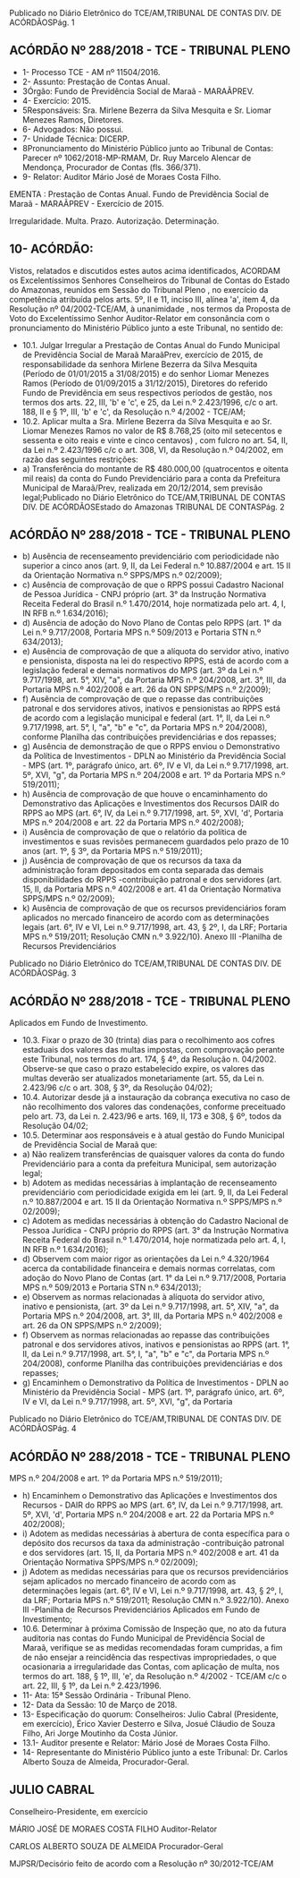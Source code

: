Publicado  no  Diário Eletrônico do TCE/AM,TRIBUNAL DE CONTAS DIV. DE  ACÓRDÃOSPág. 1

## ACÓRDÃO Nº 288/2018 - TCE - TRIBUNAL PLENO

- 1- Processo TCE - AM nº 11504/2016.
- 2- Assunto: Prestação de Contas Anual.
- 3Órgão: Fundo de Previdência Social de Maraã - MARAÃPREV.
- 4- Exercício: 2015.
- 5Responsáveis: Sra. Mirlene Bezerra da Silva  Mesquita  e Sr. Liomar  Menezes Ramos, Diretores.
- 6- Advogados: Não possui.
- 7- Unidade Técnica: DICERP.
- 8Pronunciamento  do  Ministério  Público  junto  ao  Tribunal  de  Contas: Parecer  nº 1062/2018-MP-RMAM, Dr. Ruy Marcelo Alencar de Mendonça, Procurador de Contas (fls. 366/371).
- 9- Relator: Auditor Mário José de Moraes Costa Filho.

EMENTA : Prestação de Contas Anual. Fundo de Previdência Social de Maraã - MARAÃPREV - Exercício de 2015.

Irregularidade. Multa. Prazo. Autorização. Determinação.

## 10-  ACÓRDÃO:

Vistos,  relatados  e  discutidos  estes  autos  acima  identificados, ACORDAM os Excelentíssimos  Senhores  Conselheiros  do  Tribunal  de  Contas  do  Estado  do  Amazonas, reunidos em Sessão do Tribunal Pleno , no exercício da competência atribuída pelos arts. 5º, II  e 11, inciso III, alínea 'a', item 4, da Resolução nº 04/2002-TCE/AM, à unanimidade , nos termos da Proposta de Voto do Excelentíssimo Senhor Auditor-Relator em consonância com o pronunciamento do Ministério Público junto a este Tribunal, no sentido de:

- 10.1.  Julgar  Irregular a  Prestação  de  Contas  Anual  do  Fundo  Municipal  de Previdência Social de Maraã  MaraãPrev,  exercício de 2015, de responsabilidade da senhora Mirlene Bezerra da Silva Mesquita (Período de  01/01/2015  a  31/08/2015) e  do  senhor  Liomar Menezes  Ramos (Período  de  01/09/2015  a  31/12/2015),  Diretores  do  referido  Fundo  de Previdência em seus respectivos períodos de gestão, nos termos dos arts. 22, III, 'b' e 'c', e 25, da Lei n.º 2.423/1996, c/c o art. 188, II e § 1º, III, 'b' e 'c', da Resolução n.º 4/2002 - TCE/AM;
- 10.2.  Aplicar  multa a Sra.  Mirlene  Bezerra  da  Silva  Mesquita e  ao Sr. Liomar Menezes Ramos no valor de R$ 8.768,25 (oito mil setecentos e sessenta e oito reais e vinte e cinco centavos) , com fulcro no art. 54, II, da Lei n.º 2.423/1996 c/c o art.  308, VI, da Resolução n.º 04/2002, em razão das seguintes restrições:
- a) Transferência  do  montante  de  R$  480.000,00  (quatrocentos  e oitenta mil reais) da conta do Fundo Previdenciário para a conta da Prefeitura Municipal de Maraã/Prev, realizada em 20/12/2014, sem previsão legal;Publicado  no  Diário Eletrônico do TCE/AM,TRIBUNAL DE CONTAS DIV. DE  ACÓRDÃOSEstado do Amazonas TRIBUNAL DE CONTASPág. 2

## ACÓRDÃO Nº 288/2018 - TCE - TRIBUNAL PLENO

- b) Ausência de recenseamento previdenciário com periodicidade não superior a cinco anos (art. 9, II, da Lei Federal n.º 10.887/2004 e art. 15 II da Orientação Normativa n.º SPPS/MPS n.º 02/2009);
- c) Ausência  de  comprovação  de  que  o  RPPS  possui  Cadastro Nacional de Pessoa Jurídica - CNPJ próprio (art. 3° da  Instrução Normativa Receita Federal do Brasil n.º 1.470/2014, hoje normatizada pelo art. 4, I, IN RFB n.º 1.634/2016);
- d) Ausência de adoção do Novo Plano de Contas pelo RPPS (art. 1° da Lei n.º 9.717/2008, Portaria  MPS n.º 509/2013 e Portaria STN n.º 634/2013);
- e) Ausência  de  comprovação  de  que  a  alíquota  do  servidor  ativo, inativo e pensionista, disposta na lei do respectivo RPPS, está de acordo com a legislação federal e demais normativos do MPS (art. 3º  da  Lei  n.º  9.717/1998,  art.  5°,  XIV,  "a",  da  Portaria  MPS  n.º 204/2008, art. 3°, III, da Portaria MPS n.º 402/2008 e art. 26 da ON SPPS/MPS n.º 2/2009);
- f) Ausência  de  comprovação  de  que  o  repasse  das  contribuições patronal e dos servidores ativos, inativos e pensionistas ao RPPS está de acordo com a legislação municipal e federal (art. 1°, II, da Lei  n.º  9.717/1998,  art.  5°,  I,  "a",  "b"  e  "c",  da  Portaria  MPS  n.º 204/2008), conforme Planilha das contribuições previdenciárias e dos repasses;
- g) Ausência de demonstração de que o RPPS enviou o Demonstrativo da Política de  Investimentos  - DPLN ao  Ministério da Previdência Social - MPS (art. 1º, parágrafo único, art. 6º, IV e VI,  da  Lei  n.º  9.717/1998,  art.  5º,  XVI,  "g",  da  Portaria  MPS  n.º 204/2008 e art. 1º da Portaria MPS n.º 519/2011);
- h) Ausência  de  comprovação  de  que  houve  o  encaminhamento  do Demonstrativo  das  Aplicações  e  Investimentos  dos  Recursos  DAIR do RPPS ao MPS (art. 6°, IV, da Lei n.º 9.717/1998, art. 5º, XVI, 'd', Portaria MPS n.º 204/2008 e art. 22 da Portaria MPS n.º 402/2008);
- i) Ausência  de  comprovação  de  que  o  relatório  da  política  de investimentos e suas revisões permanecem guardados pelo prazo de 10 anos (art. 1º, § 3º, da Portaria MPS n.º 519/2011);
- j) Ausência  de comprovação  de  que  os  recursos  da  taxa  da administração foram depositados em conta separada das demais disponibilidades do RPPS -contribuição patronal e dos servidores (art.  15,  II,  da  Portaria  MPS  n.º  402/2008 e art. 41 da Orientação Normativa SPPS/MPS n.º 02/2009);
- k) Ausência  de  comprovação  de  que  os  recursos  previdenciários foram aplicados no mercado financeiro de acordo com  as determinações legais (art. 6°, IV e VI, Lei n.º 9.717/1998, art. 43, § 2º,  I,  da  LRF;  Portaria  MPS  n.º  519/2011;  Resolução  CMN  n.º 3.922/10). Anexo III -Planilha de  Recursos  Previdenciários

Publicado  no  Diário Eletrônico do TCE/AM,TRIBUNAL DE CONTAS DIV. DE  ACÓRDÃOSPág. 3

## ACÓRDÃO Nº 288/2018 - TCE - TRIBUNAL PLENO

Aplicados em Fundo de Investimento.

- 10.3.  Fixar o prazo  de  30  (trinta)  dias para  o  recolhimento  aos  cofres estaduais  dos  valores  das  multas  impostas,  com  comprovação  perante este  Tribunal,  nos  termos  do  art.  174,  §  4º,  da  Resolução  n.  04/2002. Observe-se que caso o prazo estabelecido expire, os valores das multas deverão ser atualizados monetariamente (art. 55, da Lei n. 2.423/96 c/c o art. 308, § 3º, da Resolução 04/02);
- 10.4.  Autorizar desde já a instauração da cobrança executiva no caso de não recolhimento  dos  valores  das  condenações,  conforme  preceituado  pelo art.  73,  da  Lei  n.  2.423/96  e  arts.  169,  II,  173  e  308,  §  6º,  todos  da Resolução 04/02;
- 10.5.  Determinar aos  responsáveis  e  à  atual  gestão  do  Fundo  Municipal  de Previdência Social de Maraã que:
- a) Não  realizem  transferências  de  quaisquer  valores  da  conta  do fundo  Previdenciário  para  a  conta  da  prefeitura  Municipal,  sem autorização legal;
- b) Adotem as medidas necessárias à implantação de recenseamento previdenciário com periodicidade exigida em lei (art. 9,  II,  da Lei Federal n.º 10.887/2004 e  art. 15  II da Orientação Normativa n.º SPPS/MPS n.º 02/2009);
- c) Adotem as medidas necessárias à obtenção do Cadastro Nacional de Pessoa Jurídica - CNPJ próprio do RPPS (art. 3° da Instrução Normativa Receita Federal do Brasil n.º 1.470/2014, hoje normatizada pelo art. 4, I, IN RFB n.º 1.634/2016);
- d) Observem  com  maior  rigor  as  orientações  da  Lei  n.º  4.320/1964 acerca  da  contabilidade  financeira  e  demais  normas  correlatas, com  adoção  do  Novo  Plano  de  Contas  (art.  1°  da  Lei n.º 9.717/2008, Portaria MPS  n.º 509/2013 e Portaria STN  n.º 634/2013);
- e) Observem  as  normas  relacionadas  à  alíquota  do  servidor  ativo, inativo e pensionista, (art. 3º da Lei n.º 9.717/1998, art. 5°, XIV, "a", da  Portaria  MPS  n.º  204/2008,  art.  3°,  III,  da  Portaria  MPS  n.º 402/2008 e art. 26 da ON SPPS/MPS n.º 2/2009);
- f) Observem as normas relacionadas ao repasse das contribuições patronal e dos servidores ativos, inativos e pensionistas ao RPPS (art. 1°, II, da Lei n.º 9.717/1998, art. 5°, I, "a", "b" e "c", da Portaria MPS n.º 204/2008), conforme Planilha das contribuições previdenciárias e dos repasses;
- g) Encaminhem o Demonstrativo da Política de Investimentos - DPLN ao Ministério da Previdência Social - MPS (art. 1º, parágrafo único, art. 6º,  IV e  VI,  da Lei n.º  9.717/1998, art. 5º, XVI, "g", da Portaria

Publicado  no  Diário Eletrônico do TCE/AM,TRIBUNAL DE CONTAS DIV. DE  ACÓRDÃOSPág. 4

## ACÓRDÃO Nº 288/2018 - TCE - TRIBUNAL PLENO

MPS n.º 204/2008 e art. 1º da Portaria MPS n.º 519/2011);

- h) Encaminhem o Demonstrativo das Aplicações e Investimentos dos Recursos  -  DAIR  do  RPPS  ao  MPS  (art.  6°,  IV,  da  Lei  n.º 9.717/1998, art. 5º,  XVI, 'd', Portaria  MPS n.º 204/2008 e art.  22 da Portaria MPS n.º 402/2008);
- i) Adotem  as  medidas  necessárias  à  abertura  de  conta  específica para o depósito dos recursos da taxa da administração -contribuição patronal e dos servidores (art. 15, II, da Portaria MPS n.º  402/2008  e  art.  41  da  Orientação  Normativa  SPPS/MPS  n.º 02/2009);
- j) Adotem as medidas necessárias para que os recursos previdenciários sejam aplicados no mercado financeiro de acordo com as determinações legais (art. 6°, IV e VI, Lei n.º 9.717/1998, art.  43,  §  2º,  I,  da  LRF;  Portaria  MPS  n.º  519/2011;  Resolução CMN n.º 3.922/10). Anexo III -Planilha de Recursos Previdenciários Aplicados em Fundo de Investimento;
- 10.6.  Determinar à  próxima  Comissão  de  Inspeção  que,  no  ato  da  futura auditoria nas contas do Fundo Municipal de Previdência Social de Maraã, verifique  se  as  medidas  recomendadas  foram  cumpridas,  a  fim  de  não ensejar a reincidência das respectivas impropriedades, o que ocasionaria a irregularidade das Contas, com aplicação de multa, nos termos do art. 188, § 1º, III, 'e', da Resolução n.º 4/2002 - TCE/AM c/c o art. 22, III, § 1º, da Lei n.º 2.423/1996.
- 11- Ata: 15ª Sessão Ordinária - Tribunal Pleno.
- 12- Data da Sessão: 10 de Março de 2018.
- 13- Especificação  do  quorum: Conselheiros:  Julio  Cabral  (Presidente,  em  exercício), Érico Xavier Desterro e Silva, Josué Cláudio de Souza Filho,  Ari Jorge  Moutinho da Costa Júnior.
- 13.1- Auditor presente e Relator: Mário José de Moraes Costa Filho.
- 14- Representante  do  Ministério  Público  junto  a  este  Tribunal: Dr. Carlos  Alberto Souza de Almeida, Procurador-Geral.

## JULIO CABRAL

Conselheiro-Presidente, em exercício

MÁRIO JOSÉ DE MORAES COSTA FILHO Auditor-Relator

CARLOS ALBERTO SOUZA DE ALMEIDA Procurador-Geral

MJPSR/Decisório feito de acordo com a Resolução nº 30/2012-TCE/AM